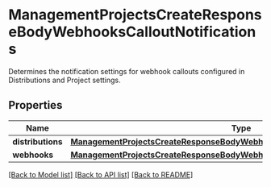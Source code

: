 # ManagementProjectsCreateResponseBodyWebhooksCalloutNotifications

Determines the notification settings for webhook callouts configured in Distributions and Project settings.

## Properties

Name | Type | Description | Notes
------------ | ------------- | ------------- | -------------
**distributions** | [**ManagementProjectsCreateResponseBodyWebhooksCalloutNotificationsDistributions**](ManagementProjectsCreateResponseBodyWebhooksCalloutNotificationsDistributions.md) |  | [optional] 
**webhooks** | [**ManagementProjectsCreateResponseBodyWebhooksCalloutNotificationsWebhooks**](ManagementProjectsCreateResponseBodyWebhooksCalloutNotificationsWebhooks.md) |  | [optional] 

[[Back to Model list]](../README.md#documentation-for-models) [[Back to API list]](../README.md#documentation-for-api-endpoints) [[Back to README]](../README.md)


